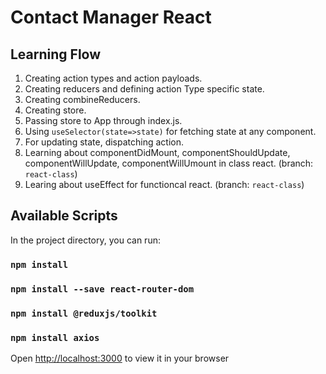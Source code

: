# Contact Manager React


## Learning Flow
1. Creating action types and action payloads.
2. Creating reducers and defining action Type specific state.
3. Creating combineReducers.
4. Creating store.
5. Passing store to App through index.js.
6. Using `useSelector(state=>state)` for fetching state at any component.
7. For updating state, dispatching action.
8. Learning about componentDidMount, componentShouldUpdate, componentWillUpdate, componentWillUmount in class react. (branch: `react-class`)
9. Learing about useEffect for functioncal react. (branch: `react-class`)


## Available Scripts

In the project directory, you can run:


### `npm install`
### `npm install --save react-router-dom`
### `npm install @reduxjs/toolkit`
### `npm install axios`
Open [http://localhost:3000](http://localhost:3000) to view it in your browser

